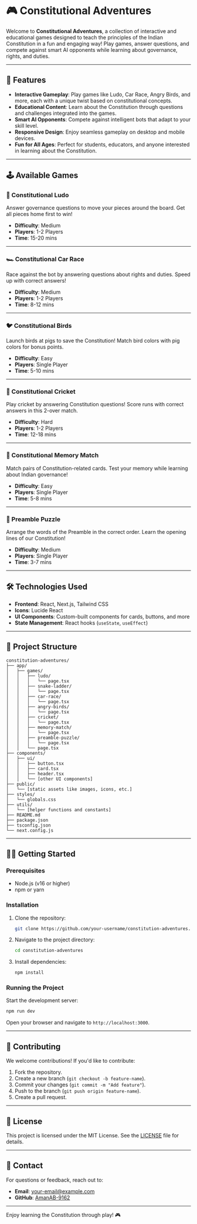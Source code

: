 # 🎮 Constitutional Adventures

Welcome to **Constitutional Adventures**, a collection of interactive and educational games designed to teach the principles of the Indian Constitution in a fun and engaging way! Play games, answer questions, and compete against smart AI opponents while learning about governance, rights, and duties.

---

## 🚀 Features

- **Interactive Gameplay**: Play games like Ludo, Car Race, Angry Birds, and more, each with a unique twist based on constitutional concepts.
- **Educational Content**: Learn about the Constitution through questions and challenges integrated into the games.
- **Smart AI Opponents**: Compete against intelligent bots that adapt to your skill level.
- **Responsive Design**: Enjoy seamless gameplay on desktop and mobile devices.
- **Fun for All Ages**: Perfect for students, educators, and anyone interested in learning about the Constitution.

---

## 🕹️ Available Games

### 🎲 Constitutional Ludo
Answer governance questions to move your pieces around the board. Get all pieces home first to win!

- **Difficulty**: Medium  
- **Players**: 1-2 Players  
- **Time**: 15-20 mins  

---

### 🏎️ Constitutional Car Race
Race against the bot by answering questions about rights and duties. Speed up with correct answers!

- **Difficulty**: Medium  
- **Players**: 1-2 Players  
- **Time**: 8-12 mins  

---

### 🐦 Constitutional Birds
Launch birds at pigs to save the Constitution! Match bird colors with pig colors for bonus points.

- **Difficulty**: Easy  
- **Players**: Single Player  
- **Time**: 5-10 mins  

---

### 🏏 Constitutional Cricket
Play cricket by answering Constitution questions! Score runs with correct answers in this 2-over match.

- **Difficulty**: Hard  
- **Players**: 1-2 Players  
- **Time**: 12-18 mins  

---

### 🧠 Constitutional Memory Match
Match pairs of Constitution-related cards. Test your memory while learning about Indian governance!

- **Difficulty**: Easy  
- **Players**: Single Player  
- **Time**: 5-8 mins  

---

### 🧩 Preamble Puzzle
Arrange the words of the Preamble in the correct order. Learn the opening lines of our Constitution!

- **Difficulty**: Medium  
- **Players**: Single Player  
- **Time**: 3-7 mins  

---

## 🛠️ Technologies Used

- **Frontend**: React, Next.js, Tailwind CSS
- **Icons**: Lucide React
- **UI Components**: Custom-built components for cards, buttons, and more
- **State Management**: React hooks (`useState`, `useEffect`)

---

## 📂 Project Structure

```
constitution-adventures/
├── app/
│   ├── games/
│   │   ├── ludo/
│   │   │   └── page.tsx
│   │   ├── snake-ladder/
│   │   │   └── page.tsx
│   │   ├── car-race/
│   │   │   └── page.tsx
│   │   ├── angry-birds/
│   │   │   └── page.tsx
│   │   ├── cricket/
│   │   │   └── page.tsx
│   │   ├── memory-match/
│   │   │   └── page.tsx
│   │   ├── preamble-puzzle/
│   │   │   └── page.tsx
│   │   └── page.tsx
├── components/
│   ├── ui/
│   │   ├── button.tsx
│   │   ├── card.tsx
│   │   ├── header.tsx
│   │   └── [other UI components]
├── public/
│   └── [static assets like images, icons, etc.]
├── styles/
│   └── globals.css
├── utils/
│   └── [helper functions and constants]
├── README.md
├── package.json
├── tsconfig.json
└── next.config.js
```

---

## 🏃‍♂️ Getting Started

### Prerequisites
- Node.js (v16 or higher)
- npm or yarn

### Installation
1. Clone the repository:
   ```bash
   git clone https://github.com/your-username/constitution-adventures.git
   ```
2. Navigate to the project directory:
   ```bash
   cd constitution-adventures
   ```
3. Install dependencies:
   ```bash
   npm install
   ```

### Running the Project
Start the development server:
```bash
npm run dev
```
Open your browser and navigate to `http://localhost:3000`.

---

## 🤝 Contributing

We welcome contributions! If you'd like to contribute:
1. Fork the repository.
2. Create a new branch (`git checkout -b feature-name`).
3. Commit your changes (`git commit -m "Add feature"`).
4. Push to the branch (`git push origin feature-name`).
5. Create a pull request.

---

## 📜 License

This project is licensed under the MIT License. See the [LICENSE](LICENSE) file for details.

---

## 📧 Contact

For questions or feedback, reach out to:
- **Email**: your-email@example.com
- **GitHub**: [AmanAB-9162](https://github.com/AmanAB-9162)

---

Enjoy learning the Constitution through play! 🎮
